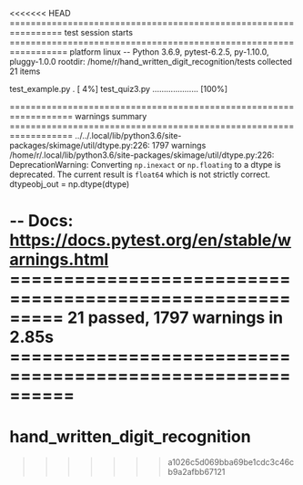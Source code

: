 <<<<<<< HEAD
================================================================ test session starts =================================================================
platform linux -- Python 3.6.9, pytest-6.2.5, py-1.10.0, pluggy-1.0.0
rootdir: /home/r/hand_written_digit_recognition/tests
collected 21 items                                                                                                                                   

test_example.py .                                                                                                                              [  4%]
test_quiz3.py ....................                                                                                                             [100%]

================================================================== warnings summary ==================================================================
../../.local/lib/python3.6/site-packages/skimage/util/dtype.py:226: 1797 warnings
  /home/r/.local/lib/python3.6/site-packages/skimage/util/dtype.py:226: DeprecationWarning: Converting `np.inexact` or `np.floating` to a dtype is deprecated. The current result is `float64` which is not strictly correct.
    dtypeobj_out = np.dtype(dtype)

-- Docs: https://docs.pytest.org/en/stable/warnings.html
========================================================= 21 passed, 1797 warnings in 2.85s ==========================================================
=======
# hand_written_digit_recognition
>>>>>>> a1026c5d069bba69be1cdc3c46cb9a2afbb67121
